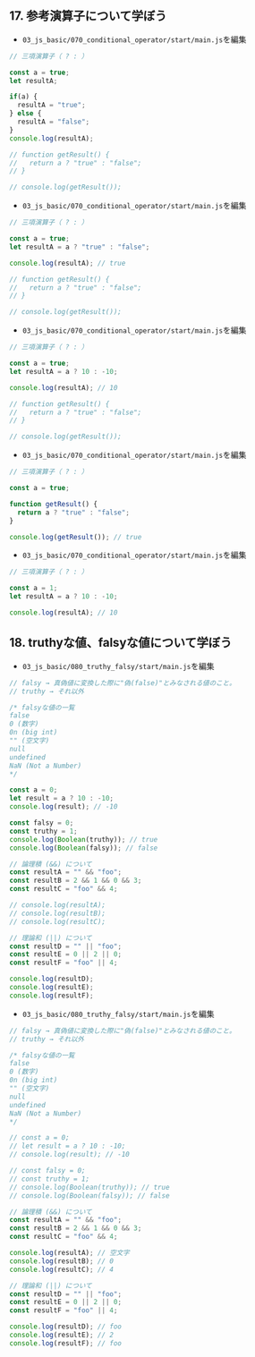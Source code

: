 ## 17. 参考演算子について学ぼう

+ `03_js_basic/070_conditional_operator/start/main.js`を編集<br>

```js:main.js
// 三項演算子（ ? : ）

const a = true;
let resultA;

if(a) {
  resultA = "true";
} else {
  resultA = "false";
}
console.log(resultA);

// function getResult() {
//   return a ? "true" : "false";
// }

// console.log(getResult());
```

+ `03_js_basic/070_conditional_operator/start/main.js`を編集<br>

```js:main.js
// 三項演算子（ ? : ）

const a = true;
let resultA = a ? "true" : "false";

console.log(resultA); // true

// function getResult() {
//   return a ? "true" : "false";
// }

// console.log(getResult());
```

+ `03_js_basic/070_conditional_operator/start/main.js`を編集<br>

```js:main.js
// 三項演算子（ ? : ）

const a = true;
let resultA = a ? 10 : -10;

console.log(resultA); // 10

// function getResult() {
//   return a ? "true" : "false";
// }

// console.log(getResult());
```

+ `03_js_basic/070_conditional_operator/start/main.js`を編集<br>

```js:main.js
// 三項演算子（ ? : ）

const a = true;

function getResult() {
  return a ? "true" : "false";
}

console.log(getResult()); // true
```

+ `03_js_basic/070_conditional_operator/start/main.js`を編集<br>

```js:main.js
// 三項演算子（ ? : ）

const a = 1;
let resultA = a ? 10 : -10;

console.log(resultA); // 10
```

## 18. truthyな値、falsyな値について学ぼう

+ `03_js_basic/080_truthy_falsy/start/main.js`を編集<br>

```js:main.js
// falsy → 真偽値に変換した際に"偽(false)"とみなされる値のこと。
// truthy → それ以外

/* falsyな値の一覧
false
0 (数字)
0n (big int)
"" (空文字)
null
undefined
NaN (Not a Number)
*/

const a = 0;
let result = a ? 10 : -10;
console.log(result); // -10

const falsy = 0;
const truthy = 1;
console.log(Boolean(truthy)); // true
console.log(Boolean(falsy)); // false

// 論理積 (&&) について
const resultA = "" && "foo";
const resultB = 2 && 1 && 0 && 3;
const resultC = "foo" && 4;

// console.log(resultA);
// console.log(resultB);
// console.log(resultC);

// 理論和 (||) について
const resultD = "" || "foo";
const resultE = 0 || 2 || 0;
const resultF = "foo" || 4;

console.log(resultD);
console.log(resultE);
console.log(resultF);
```

+ `03_js_basic/080_truthy_falsy/start/main.js`を編集<br>

```js:main.js
// falsy → 真偽値に変換した際に"偽(false)"とみなされる値のこと。
// truthy → それ以外

/* falsyな値の一覧
false
0 (数字)
0n (big int)
"" (空文字)
null
undefined
NaN (Not a Number)
*/

// const a = 0;
// let result = a ? 10 : -10;
// console.log(result); // -10

// const falsy = 0;
// const truthy = 1;
// console.log(Boolean(truthy)); // true
// console.log(Boolean(falsy)); // false

// 論理積 (&&) について
const resultA = "" && "foo";
const resultB = 2 && 1 && 0 && 3;
const resultC = "foo" && 4;

console.log(resultA); // 空文字
console.log(resultB); // 0
console.log(resultC); // 4

// 理論和 (||) について
const resultD = "" || "foo";
const resultE = 0 || 2 || 0;
const resultF = "foo" || 4;

console.log(resultD); // foo
console.log(resultE); // 2
console.log(resultF); // foo
```
